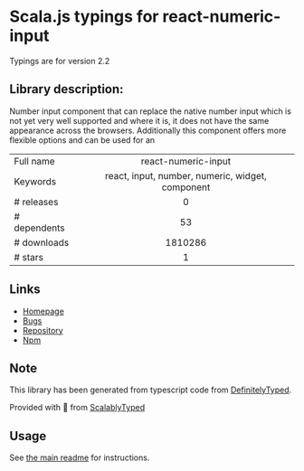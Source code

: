 
# Scala.js typings for react-numeric-input

Typings are for version 2.2

## Library description:
Number input component that can replace the native number input which is not yet very well supported and where it is, it does not have the same appearance across the browsers. Additionally this component offers more flexible options and can be used for an

|                    |                 |
| ------------------ | :-------------: |
| Full name          | react-numeric-input |
| Keywords           | react, input, number, numeric, widget, component |
| # releases         | 0 |
| # dependents       | 53 |
| # downloads        | 1810286 |
| # stars            | 1 |

## Links
- [Homepage](https://github.com/vlad-ignatov/react-numeric-input#readme)
- [Bugs](https://github.com/vlad-ignatov/react-numeric-input/issues)
- [Repository](https://github.com/vlad-ignatov/react-numeric-input)
- [Npm](https://www.npmjs.com/package/react-numeric-input)
    


## Note
This library has been generated from typescript code from [DefinitelyTyped](https://definitelytyped.org).

Provided with :purple_heart: from [ScalablyTyped](https://github.com/oyvindberg/ScalablyTyped)

## Usage
See [the main readme](../../readme.md) for instructions.



